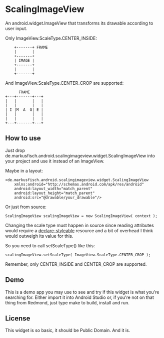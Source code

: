 ScalingImageView
================

An android.widget.ImageView that transforms its drawable according to
user input.

Only ImageView.ScaleType.CENTER_INSIDE:

	    +-------+ FRAME
	    |       |
	    +-------+
	    | IMAGE |
	    +-------+
	    |       |
	    +-------+

And ImageView.ScaleType.CENTER_CROP are supported:

	      FRAME
	+---+-------+---+
	|   |       |   |
	|   |       |   |
	| I |M  A  G| E |
	|   |       |   |
	|   |       |   |
	+---+-------+---+

How to use
----------

Just drop de.markusfisch.android.scalingimageview.widget.ScalingImageView
into your project and use it instead of an ImageView.

Maybe in a layout:

	<de.markusfisch.android.scalingimageview.widget.ScalingImageView
		xmlns:android="http://schemas.android.com/apk/res/android"
		android:layout_width="match_parent"
		android:layout_height="match_parent"
		android:src="@drawable/your_drawable"/>

Or just from source:

	ScalingImageView scalingImageView = new ScalingImageView( context );

Changing the scale type must happen in source since reading attributes
would require a [declare-styleable][styleable] resource and a bit of
overhead I think would outweigh its value for this.

So you need to call setScaleType() like this:

	scalingImageView.setScaleType( ImageView.ScaleType.CENTER_CROP );

Remember, only CENTER_INSIDE and CENTER_CROP are supported.

Demo
----

This is a demo app you may use to see and try if this widget is what
you're searching for. Either import it into Android Studio or, if you're
not on that thing from Redmond, just type make to build, install and run.

License
-------

This widget is so basic, it should be Public Domain. And it is.

[styleable]: https://developer.android.com/training/custom-views/create-view.html
